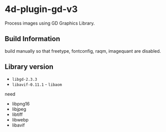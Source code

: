 # 4d-plugin-gd-v3
Process images using GD Graphics Library.

## Build Information

build manually so that freetype, fontconfig, raqm, imagequant are disabled.

## Library version

* `libgd-2.3.3`
* `libavif-0.11.1` - `libaom`

need

* libpng16
* libjpeg
* libtiff
* libwebp
* libavif

